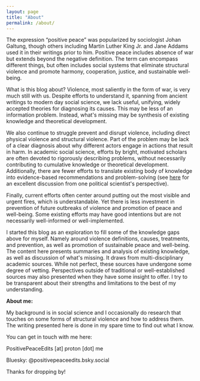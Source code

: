 ```yaml
---
layout: page
title: "About"
permalink: /about/
---
```


The expression “positive peace” was popularized by sociologist Johan Galtung, though others including Martin Luther King Jr. and Jane Addams used it in their writings prior to him. Positive peace includes absence of war but extends beyond the negative definition. The term can encompass different things, but often includes social systems that eliminate structural violence and promote harmony, cooperation, justice, and sustainable well-being.

What is this blog about? Violence, most saliently in the form of war, is very much still with us. Despite efforts to understand it, spanning from ancient writings to modern day social science, we lack useful, unifying, widely accepted theories for diagnosing its causes. This may be less of an information problem. Instead, what's missing may be synthesis of existing knowledge and theoretical development. 

We also continue to struggle prevent and disrupt violence, including direct physical violence and structural violence. Part of the problem may be lack of a clear diagnosis about why different actors engage in actions that result in harm. In academic social science, efforts by bright, motivated scholars are often devoted to rigorously describing problems, without necessarily contributing to cumulative knowledge or theoretical development. Additionally, there are fewer efforts to translate existing body of knowledge into evidence-based recommendations and problem-solving (see [here](https://www.ssrc.org/events/political-science-as-problem-solving/) for an excellent discussion from one political scientist's perspective). 

Finally, current efforts often center around putting out the most visible and urgent fires, which is understandable. Yet there is less investment in prevention of future outbreaks of violence and promotion of peace and well-being. Some existing efforts may have good intentions but are not necessarily well-informed or well-implemented.

I started this blog as an exploration to fill some of the knowledge gaps above for myself. Namely around violence definitions, causes, treatments, and prevention, as well as promotion of sustainable peace and well-being. The content here presents summaries and analysis of existing knowledge, as well as discussion of what's missing. It draws from multi-disciplinary academic sources. While not perfect, these sources have undergone some degree of vetting. Perspectives outside of traditional or well-established sources may also presented when they have some insight to offer. I try to be transparent about their strengths and limitations to the best of my understanding.

**About me:**

My background is in social science and I occasionally do research that touches on some forms of structural violence and how to address them. The writing presented here is done in my spare time to find out what I know.

You can get in touch with me here:

PositivePeaceEdits [at] proton [dot] me

Bluesky: @positivepeaceedits.bsky.social

Thanks for dropping by!



